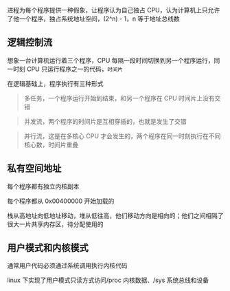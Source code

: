 进程为每个程序提供一种假象，让程序认为自己独占 CPU，认为计算机上只允许了他一个程序，独占系统地址空间，(2^n) - 1，n 等于地址总线数

## 逻辑控制流

想象一台计算机运行着三个程序，CPU 每隔一段时间切换到另一个程序运行，同一时刻 CPU 只运行程序之一的代码，`时间片`

在逻辑基础上，程序执行有三种形式

> 多任务，一个程序运行开始到结束，和另一个程序在 CPU 时间片上没有交错

> 并发流，两个程序的时间片是互相穿插的，也就是发生了交错

> 并行流，这是在多核心 CPU 才会发生的，两个程序在同一时刻执行在不同核心数，时间片重叠

## 私有空间地址

每个程序都有独立内核副本

每个程序都从 0x00400000 开始加载的

栈从高地址向低地址移动，堆从低往高，他们移动方向是相向的；他们之间相隔了很大一片共享内存区，待分配使用的

## 用户模式和内核模式

通常用户代码必须通过系统调用执行内核代码

linux 下实现了用户模式只读方式访问/proc 内核数据、/sys 系统总线和设备
